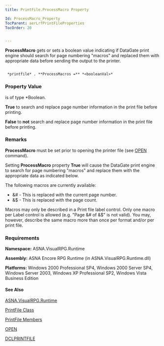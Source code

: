```yaml
---
title: PrintFile.ProcessMacro Property

Id: ProcessMacro_Property
TocParent: aerLrfPrintFileProperties
TocOrder: 20


---
```


**ProcessMacro** gets or sets a boolean value indicating if DataGate print engine should search for page numbering "macros" and replaced them with appropriate data before sending the output to the printer. 

```

 *printfile* . **ProcessMacros =** *<booleanVal>* 
```

### Property Value
***<booleanVal>*** is of type *Boolean. 

**True** to search and replace page number information in the print file before printing. 

**False** to **not** search and replace page number information in the print file before printing. 

### Remarks
**ProcessMacro** must be set prior to opening the printer file (see [OPEN](OPEN.html) command). 

Setting **ProcessMacro** property **True** will cause the DataGate print engine to search for page numbering "macros" and replace them with the appropriate data as indicated below. 

The following macros are currently available: 

- &# - This is replaced with the current page number.
- &$ - This is replaced with the page count.

Macros may only be described in a Print file label control. Only one macro per Label control is allowed (e.g. "Page &# of &$" is not valid). You may, however, describe the same macro more than once per format and/or per print file. 

### Requirements
**Namespace:** ASNA.VisualRPG.Runtime 

**Assembly:** ASNA Encore RPG Runtime (in ASNA.VisualRPG.Runtime.dll) 

**Platforms:** Windows 2000 Professional SP4, Windows 2000 Server SP4, Windows Server 2003, Windows XP Professional SP2, Windows Vista Business Edition 

#### See Also
[ASNA.VisualRPG.Runtime](ecrLrfRuntimeNamespace.html)

[PrintFile Class](ecrLrfPrintFileClass.html)

[PrintFile Members](ecrLrfPrintFileMembers.html)

[OPEN](OPEN.html)

[DCLPRINTFILE](DCLPRINTFILE.html) 
